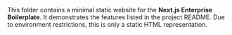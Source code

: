 This folder contains a minimal static website for the **Next.js Enterprise Boilerplate**. It demonstrates the features listed in the project README. Due to environment restrictions, this is only a static HTML representation.
